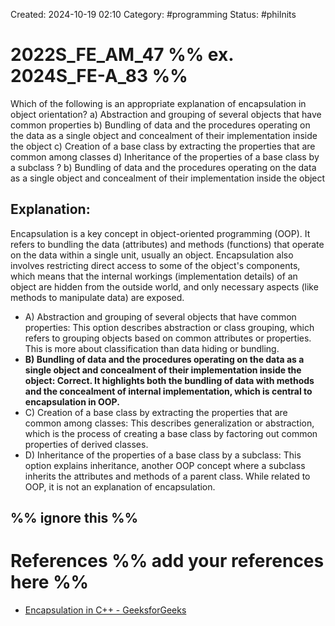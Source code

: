 Created: 2024-10-19 02:10
Category: #programming 
Status: #philnits



# 2022S_FE_AM_47 %% ex. 2024S_FE-A_83 %%

Which of the following is an appropriate explanation of encapsulation in object
orientation?
a) Abstraction and grouping of several objects that have common properties
b) Bundling of data and the procedures operating on the data as a single object and
concealment of their implementation inside the object
c) Creation of a base class by extracting the properties that are common among classes
d) Inheritance of the properties of a base class by a subclass
? 
b) Bundling of data and the procedures operating on the data as a single object and
concealment of their implementation inside the object
## **Explanation:**

Encapsulation is a key concept in object-oriented programming (OOP). It refers to bundling the data (attributes) and methods (functions) that operate on the data within a single unit, usually an object. Encapsulation also involves restricting direct access to some of the object's components, which means that the internal workings (implementation details) of an object are hidden from the outside world, and only necessary aspects (like methods to manipulate data) are exposed.

- A) Abstraction and grouping of several objects that have common properties:  This option describes abstraction or class grouping, which refers to grouping objects based on common attributes or properties. This is more about classification than data hiding or bundling.
- **B) Bundling of data and the procedures operating on the data as a single object and concealment of their implementation inside the object:  Correct. It highlights both the bundling of data with methods and the concealment of internal implementation, which is central to encapsulation in OOP.**
- C) Creation of a base class by extracting the properties that are common among classes:  This describes generalization or abstraction, which is the process of creating a base class by factoring out common properties of derived classes.
- D) Inheritance of the properties of a base class by a subclass: This option explains inheritance, another OOP concept where a subclass inherits the attributes and methods of a parent class. While related to OOP, it is not an explanation of encapsulation.


%% ignore this %%
---


# References %% add your references here %%
- [Encapsulation in C++ - GeeksforGeeks](https://www.geeksforgeeks.org/encapsulation-in-cpp/)